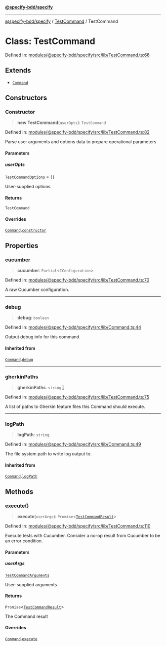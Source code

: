 [**@specify-bdd/specify**](../../README.md)

***

[@specify-bdd/specify](../../modules.md) / [TestCommand](../README.md) / TestCommand

# Class: TestCommand

Defined in: [modules/@specify-bdd/specify/src/lib/TestCommand.ts:66](https://github.com/specify-bdd/specify-core/blob/ff8f0729666668ac0689da959ff440a4b4121187/modules/@specify-bdd/specify/src/lib/TestCommand.ts#L66)

## Extends

- [`Command`](../../Command/classes/Command.md)

## Constructors

### Constructor

> **new TestCommand**(`userOpts`): `TestCommand`

Defined in: [modules/@specify-bdd/specify/src/lib/TestCommand.ts:82](https://github.com/specify-bdd/specify-core/blob/ff8f0729666668ac0689da959ff440a4b4121187/modules/@specify-bdd/specify/src/lib/TestCommand.ts#L82)

Parse user arguments and options data to prepare operational parameters

#### Parameters

##### userOpts

[`TestCommandOptions`](../interfaces/TestCommandOptions.md) = `{}`

User-supplied options

#### Returns

`TestCommand`

#### Overrides

[`Command`](../../Command/classes/Command.md).[`constructor`](../../Command/classes/Command.md#constructor)

## Properties

### cucumber

> **cucumber**: `Partial`\<`IConfiguration`\>

Defined in: [modules/@specify-bdd/specify/src/lib/TestCommand.ts:70](https://github.com/specify-bdd/specify-core/blob/ff8f0729666668ac0689da959ff440a4b4121187/modules/@specify-bdd/specify/src/lib/TestCommand.ts#L70)

A raw Cucumber configuration.

***

### debug

> **debug**: `boolean`

Defined in: [modules/@specify-bdd/specify/src/lib/Command.ts:44](https://github.com/specify-bdd/specify-core/blob/ff8f0729666668ac0689da959ff440a4b4121187/modules/@specify-bdd/specify/src/lib/Command.ts#L44)

Output debug info for this command.

#### Inherited from

[`Command`](../../Command/classes/Command.md).[`debug`](../../Command/classes/Command.md#debug)

***

### gherkinPaths

> **gherkinPaths**: `string`[]

Defined in: [modules/@specify-bdd/specify/src/lib/TestCommand.ts:75](https://github.com/specify-bdd/specify-core/blob/ff8f0729666668ac0689da959ff440a4b4121187/modules/@specify-bdd/specify/src/lib/TestCommand.ts#L75)

A list of paths to Gherkin feature files this Command should execute.

***

### logPath

> **logPath**: `string`

Defined in: [modules/@specify-bdd/specify/src/lib/Command.ts:49](https://github.com/specify-bdd/specify-core/blob/ff8f0729666668ac0689da959ff440a4b4121187/modules/@specify-bdd/specify/src/lib/Command.ts#L49)

The file system path to write log output to.

#### Inherited from

[`Command`](../../Command/classes/Command.md).[`logPath`](../../Command/classes/Command.md#logpath)

## Methods

### execute()

> **execute**(`userArgs`): `Promise`\<[`TestCommandResult`](../interfaces/TestCommandResult.md)\>

Defined in: [modules/@specify-bdd/specify/src/lib/TestCommand.ts:110](https://github.com/specify-bdd/specify-core/blob/ff8f0729666668ac0689da959ff440a4b4121187/modules/@specify-bdd/specify/src/lib/TestCommand.ts#L110)

Execute tests with Cucumber.  Consider a no-op result from Cucumber to
be an error condition.

#### Parameters

##### userArgs

[`TestCommandArguments`](../interfaces/TestCommandArguments.md)

User-supplied arguments

#### Returns

`Promise`\<[`TestCommandResult`](../interfaces/TestCommandResult.md)\>

The Command result

#### Overrides

[`Command`](../../Command/classes/Command.md).[`execute`](../../Command/classes/Command.md#execute)
